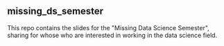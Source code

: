 ## missing_ds_semester

This repo contains the slides for the "Missing Data Science Semester", sharing for whose who are interested in working in the data science field.
